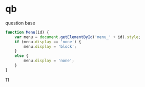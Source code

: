 # qb
question base


``` javascript
function Menu(id) {
    var menu = document.getElementById('menu_' + id).style;
    if (menu.display == 'none') {
        menu.display = 'block';
    }
    else {
        menu.display = 'none';
    }
}
```
11